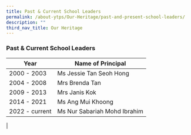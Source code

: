 ```yaml
---
title: Past & Current School Leaders
permalink: /about-ytps/Our-Heritage/past-and-present-school-leaders/
description: ""
third_nav_title: Our Heritage
---
```

### Past & Current School Leaders

| Year | Name of Principal |
|---|---|
| 2000 - 2003 | Ms Jessie Tan Seoh Hong |
| 2004 - 2008 | Mrs Brenda Tan |
| 2009 - 2013 | Mrs Janis Kok |
| 2014 - 2021 | Ms Ang Mui Khoong |
|  2022 - current |  Ms Nur Sabariah Mohd Ibrahim |
|